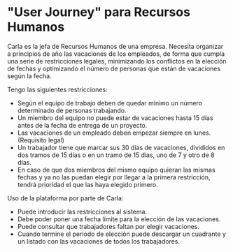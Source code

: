 # "User Journey" para Recursos Humanos

Carla es la jefa de Recursos Humanos de una empresa. Necesita organizar a
principios de año las vacaciones de los empleados, de forma que cumpla
una serie de restricciones legales, minimizando los conflictos en la
elección de fechas y optimizando el número de personas que están de
vacaciones según la fecha.

Tengo las siguientes restricciones:

* Según el equipo de trabajo deben de quedar mínimo un número determinado de
  personas trabajando.
* Un miembro del equipo no puede estar de vacaciones hasta 15 días antes de
  la fecha de entrega de un proyecto.
* Las vacaciones de un empleado deben empezar siempre en lunes. (Requisito
  legal)
* Un trabajador tiene que marcar sus 30 días de vacaciones, divididos en dos
  tramos de 15 días o en un tramo de 15 días, uno de 7 y otro de 8 días.
* En caso de que dos miembros del mismo equipo quieran las mismas fechas y
  ya no las puedan elegir por llegar a la primera restricción, tendrá
  prioridad el que las haya elegido primero.

Uso de la plataforma por parte de Carla:

* Puede introducir las restricciones al sistema.
* Debe poder poner una fecha límite para la elección de las vacaciones.
* Puede consultar que trabajadores faltan por elegir vacaciones.
* Cuando termine el periodo de elección puede descargar un cuadrante y un
  listado con las vacaciones de todos los trabajadores.

